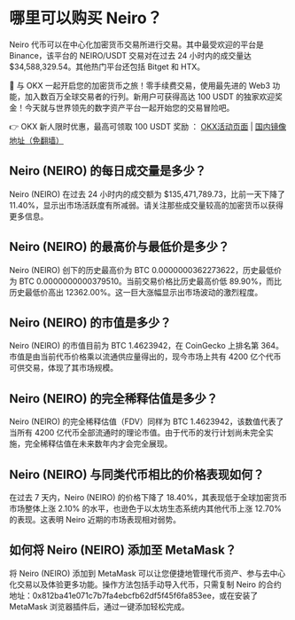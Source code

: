 # 哪里可以购买 Neiro？

Neiro 代币可以在中心化加密货币交易所进行交易。其中最受欢迎的平台是 Binance，该平台的 NEIRO/USDT 交易对在过去 24 小时内的成交量达 $34,588,329.54。其他热门平台还包括 Bitget 和 HTX。

🚀 与 OKX 一起开启您的加密货币之旅！零手续费交易，使用最先进的 Web3 功能，加入数百万全球交易者的行列。新用户可获得高达 100 USDT 的独家欢迎奖金！今天就与世界领先的数字资产平台一起开始您的交易冒险吧。

👉 OKX 新人限时优惠，最高可领取 100 USDT 奖励 ： [OKX活动页面](https://bit.ly/OKXe) | [国内镜像地址（免翻墙）](https://bit.ly/okX)

## Neiro (NEIRO) 的每日成交量是多少？

Neiro (NEIRO) 在过去 24 小时内的成交额为 $135,471,789.73，比前一天下降了 11.40%，显示出市场活跃度有所减弱。请关注那些成交量较高的加密货币以获得更多信息。

## Neiro (NEIRO) 的最高价与最低价是多少？

Neiro (NEIRO) 创下的历史最高价为 BTC 0.0000000362273622，历史最低价为 BTC 0.0000000000379510。当前交易价格比历史最高价低 89.90%，而比历史最低价高出 12362.00%。这一巨大涨幅显示出市场波动的激烈程度。

## Neiro (NEIRO) 的市值是多少？

Neiro (NEIRO) 的市值目前为 BTC 1.4623942，在 CoinGecko 上排名第 364。市值是由当前代币价格乘以流通供应量得出的，现今市场上共有 4200 亿个代币可供交易，体现了其市场规模。

## Neiro (NEIRO) 的完全稀释估值是多少？

Neiro (NEIRO) 的完全稀释估值（FDV）同样为 BTC 1.4623942，该数值代表了当所有 4200 亿代币全部流通时的理论市值。由于代币的发行计划尚未完全实施，完全稀释估值在未来数年内才会完全展现。

## Neiro (NEIRO) 与同类代币相比的价格表现如何？

在过去 7 天内，Neiro (NEIRO) 的价格下降了 18.40%，其表现低于全球加密货币市场整体上涨 2.10% 的水平，也逊色于以太坊生态系统内其他代币上涨 12.70% 的表现。这表明 Neiro 近期的市场表现相对弱势。

## 如何将 Neiro (NEIRO) 添加至 MetaMask？

将 Neiro (NEIRO) 添加到 MetaMask 可以让您便捷地管理代币资产、参与去中心化交易以及体验更多功能。操作方法包括手动导入代币，只需复制 Neiro 的合约地址：0x812ba41e071c7b7fa4ebcfb62df5f45f6fa853ee，或在安装了 MetaMask 浏览器插件后，通过一键添加轻松完成。